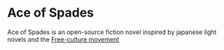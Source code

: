 # Ace of Spades
Ace of Spades is an open-source fiction novel inspired by japanese light novels and the [Free-culture movement](https://en.wikipedia.org/wiki/Free-culture_movement)
